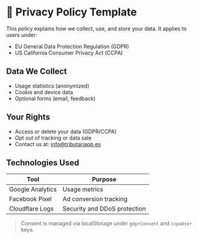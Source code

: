 # 📜 Privacy Policy Template

This policy explains how we collect, use, and store your data. It applies to users under:

- EU General Data Protection Regulation (GDPR)
- US California Consumer Privacy Act (CCPA)

## Data We Collect

- Usage statistics (anonymized)
- Cookie and device data
- Optional forms (email, feedback)

## Your Rights

- Access or delete your data (GDPR/CCPA)
- Opt out of tracking or data sale
- Contact us at: info@tributariapp.es

## Technologies Used

| Tool              | Purpose                  |
|-------------------|--------------------------|
| Google Analytics  | Usage metrics            |
| Facebook Pixel    | Ad conversion tracking   |
| Cloudflare Logs   | Security and DDoS protection |

> Consent is managed via localStorage under `gdprConsent` and `ccpaUser` keys.

